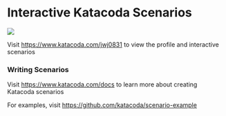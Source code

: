 # Interactive Katacoda Scenarios

[![](http://shields.katacoda.com/katacoda/jwj0831/count.svg)](https://www.katacoda.com/jwj0831 "Get your profile on Katacoda.com")

Visit https://www.katacoda.com/jwj0831 to view the profile and interactive scenarios

### Writing Scenarios
Visit https://www.katacoda.com/docs to learn more about creating Katacoda scenarios

For examples, visit https://github.com/katacoda/scenario-example
